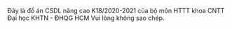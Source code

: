 Đây là đồ án CSDL nâng cao K18/2020-2021 của bộ môn HTTT khoa CNTT
Đại học KHTN - ĐHQG HCM
Vui lòng không sao chép.
